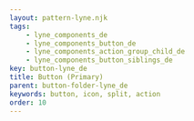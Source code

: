 ```yaml
---
layout: pattern-lyne.njk
tags: 
    - lyne_components_de
    - lyne_components_button_de
    - lyne_components_action_group_child_de
    - lyne_components_button_siblings_de
key: button-lyne_de
title: Button (Primary)
parent: button-folder-lyne_de
keywords: button, icon, split, action
order: 10
---
```

